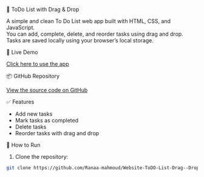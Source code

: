  📝 ToDo List with Drag & Drop

A simple and clean To Do List web app built with HTML, CSS, and JavaScript.  
You can add, complete, delete, and reorder tasks using drag and drop.  
Tasks are saved locally using your browser’s local storage.

🔗 Live Demo

[Click here to use the app](https://ranaa-mahmoud.github.io/Website-ToDO-List-Drag--Drop/)

📦 GitHub Repository

[View the source code on GitHub](https://github.com/Ranaa-mahmoud/Website-ToDO-List-Drag--Drop)

 ✅ Features

- Add new tasks
- Mark tasks as completed
- Delete tasks
- Reorder tasks with drag and drop
  
🚀 How to Run

1. Clone the repository:

```bash
git clone https://github.com/Ranaa-mahmoud/Website-ToDO-List-Drag--Drop.git
